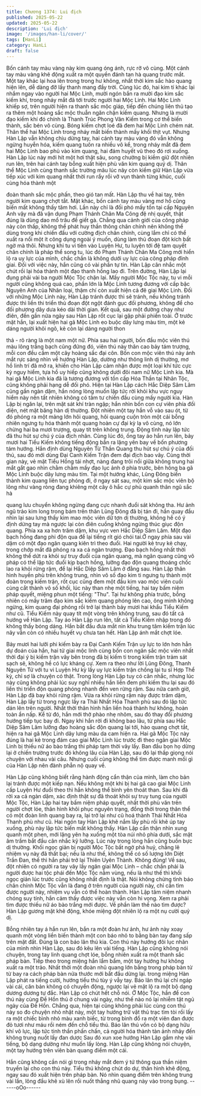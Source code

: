 ```yaml
---
title: Chương 1374: Lui địch
published: 2025-05-22
updated: 2025-05-22
description: 'Lui địch'
image: '/images/han-li/cover/'
tags: [HanLi]
category: HanLi
draft: false
---
```


Bốn cánh tay màu vàng này kim quang óng ánh, rực rỡ vô cùng.
Một cánh tay màu vàng khẽ động xuất ra một quyền đánh tan hà
quang trước mắt. Một tay khác lại hoa lên trong trong hư không,
nhất thời kim sắc hào quang hiện lên, dễ dàng đỡ lấy thanh mang
đầy trời.
Cùng lúc đó, hai kim tí khác lại nhắm ngay vào người hai Mộc
Linh, mười ngón bắn ra mười đạo kim sắc kiếm khí, trong nháy
mắt đã tới trước người hai Mộc Linh.
Hai Mộc Linh khiếp sợ, trên người hiện ra thanh sắc mộc giáp,
tiếp đến chúng liên thủ tạo ra thêm một hoàng sắc mộc thuẫn
ngăn chặn kiếm quang.
Nhưng là mười đạo kiếm khí đó chính là Thanh Trúc Phong Vân
Kiếm trong cơ thể biến thành, sắc bén vô cùng.
Bóng kiếm chợt loé đã đem hai Mộc Linh chém nát.
Thân thể hai Mộc Linh trong nháy mắt biến thành mấy khối thịt
vụt.
Nhưng Hàn Lập vẫn không chịu dừng tay, hai cánh tay màu vàng
đó vẫn không ngừng huyễn hóa, kiếm quang tuôn ra nhiều vô kể,
trong nháy mắt đã đem hai Mộc Linh bao phủ vào kim quang, hai
đám huyết vũ theo đó rơi xuống.
Hàn Lập lúc này mới hít một hơi thật sâu, song chưởng bị kiềm
giữ đột nhiên run lên, trên hai cánh tay bỗng xuất hiện phù văn
kim quang quỷ dị. Thân thể Mộc Linh cùng thanh sắc trường mâu
lúc nãy còn kiềm giữ Hàn Lập vừa tiếp xúc với kim quang nhất
thời run rẩy rồi vỡ vụn thành từng khúc, cuối cùng hóa thành một

đoàn thanh sắc mộc phấn, theo gió tan mất.
Hàn Lập thu về hai tay, trên người kim quang chợt tắt. Mặt khác,
bốn cánh tay màu vàng mơ hồ cũng biến mất không thấy tăm hơi.
Lần này chỉ là đối phó mấy tồn tại cấp Nguyên Anh vậy mà đã vận
dụng Phạm Thánh Chân Ma Công đệ nhị quyết, thật đúng là dùng
dao mổ trâu để giết gà.
Chẳng qua cảnh giới của công pháp này còn thấp, không thể phát
huy thần thông chân chính nên không thể dùng trong khi chiến
đấu với cường địch chân chính, cùng lắm chỉ có thể xuất ra nổi
một ít công dụng ngoài ý muốn, dùng làm thủ đoạn đột kích bất
ngờ mà thôi.
Nhưng khi tu vi tiến vào Luyện Hư, tu luyện tới đệ tam quyết chân
chính là pháp thể song tu, lúc đó Phạm Thánh Chân Ma Công
mới hiển lộ ra uy lực của mình, chắc chắn là không dưới uy lực
của công pháp đỉnh giai.
Đối với việc này, hắn cũng có vài phần tự tin.
Hàn Lập cân nhắc một chút rồi lại hóa thành một đạo thanh hồng
lao đi.
Trên đường, Hàn Lập lại đụng phải vài ba người Mộc Tộc chặn
lại.
Mấy người Mộc Tộc này, tu vi mỗi người cũng không quá cao,
phần lớn là Mộc Linh tương đương với cấp bậc Nguyên Anh của
Nhân loại, thậm chí còn xuất hiện cả đê giai Mộc Linh.
Đối với những Mộc Linh này, Hàn Lập tránh được thì sẽ tránh,
nếu không tránh được thì liền thi triển thủ đoạn đột ngột đánh gục
đối phương, không để cho đối phương dây dưa kéo dài thời gian.
Kết quả, sau một đường chạy như điên, đến gần nửa ngày sau
Hàn Lập rốt cục lại gặp phải phiền toái.
Ở trước mặt hắn, lại xuất hiện hai gã Mộc Linh eo buộc dây lưng
màu tím, một kẻ dáng người khôi ngô, kẻ còn lại dáng người thon

thả - rõ ràng là một nam một nữ.
Phía sau hai người, bốn đầu mộc viên thú màu lông trắng bạch
cũng đứng đó, viên thú này thân cao bảy tám trượng, mỗi con
đều cầm một cây hoàng sắc đại côn.
Bốn con mộc viên thú này ánh mắt rực sáng nhìn về hướng Hàn
Lập, dường như thông linh dị thường, mơ hồ linh trí đã mở ra,
khiến cho Hàn Lập cảm nhận được một loại khí tức cực kỳ nguy
hiểm, tựa hồ uy hiếp cũng không dưới đôi nam nữ Mộc Linh kia.
Mà hai gã Mộc Linh kia đã là tương đương với tồn cấp Hóa Thần
tại Nhân Tộc, cũng không phải hạng dễ đối phó.
Hiện tại Hàn Lập cách Hắc Diệp Sâm Lâm cũng gần ngàn dặm,
hắn nóng lòng muốn lập tức rời khỏi khu vực nguy hiểm này nên
tất nhiên không có tâm tư chiến đấu cùng mấy người kia. Hàn
Lập bị ngăn lại, trên mặt sát khí tràn ngập; hắn nhìn bốn con cự
viên phía đối diện, nét mặt băng hàn dị thường.
Đột nhiên một tay hắn vỗ vào sau ót, từ đó phóng ra một mảng
lớn hôi quang, hôi quang cuộn tròn một cái bỗng nhiên ngưng tụ
hóa thành một quang hoàn cự đại kỳ lạ vô cùng, nó lớn chừng hai
ba mươi trượng, quay tít trên không trung. Động tĩnh này lập tức
đã thu hút sự chú ý của địch nhân.
Cùng lúc đó, ống tay áo hắn run lên, bảy mươi hai Tiểu Kiếm
không tiếng động bắn ra lặng yên bay về bốn phương tám hướng.
Hắn định dùng Nguyên Từ Thần Quang thu hút sự chú ý của đối
thủ, sau đó mới dùng Đại Canh Kiếm Trận đem đại địch bao vây.
Cùng thời gian này, vẻ mặt Tiểu Hồng tái nhợt, nàng đang trôi nổi
giữa không trung hai mắt gắt gao nhìn chằm chằm mấy đạo lục
ảnh ở phía trước, bên hông ba gã Mộc Linh buộc dây lưng màu
tím.
Tại một hướng khác, Lũng Đông biến thành kim quang liên tục
phóng đi, ở ngay sát sau, một kim sắc mộc viên bộ lông như vàng
ròng đang khiêng một cây ô hắc cự phủ quanh thân ngũ sắc hà

quang lưu chuyển không ngừng đang cực nhanh đuổi sát không
tha.
Hư ảnh ngũ trảo kim long trong bám trên thân Lũng Đông đã bị
tán đi, hắn quay đầu nhìn lại sau lưng thấy kim mao mộc viên dữ
tợn dị thường, không hề có ý định dừng tay mà ngược lại còn
điên cuồng không ngừng thúc giục độn quang.
Phía xa xa hơn trăm dặm, khu vực ven Hắc Diệp Sâm Lâm.
Một đạo bạch hồng đang phi độn qua để lại tiếng rít gió chói tai.Ở
ngay phía sau vài dặm có một đạo ngân quang kiên trì theo đuổi.
Hai người kẻ truy kẻ chạy, trong chớp mắt đã phóng ra xa cả
ngàn trượng.
Đạo bạch hồng nhất thời không thể dứt ra khỏi sự truy đuổi của
ngân quang, mà ngân quang cũng vô pháp có thể lập tức đuổi kịp
bạch hồng, lưỡng đạo độn quang thoáng chốc lao ra khỏi rừng
rậm, để lại Hắc Diệp Sâm Lâm ở đằng sau.
Hàn Lập thân hình huyền phù trên không trung, nhìn vô số đạo
kim ti ngưng tụ thành một đoàn trong kiếm trận, rốt cục cũng đem
một đầu kim vao mộc viên cuối cùng cắt thành vô số khối, lúc này
than nhẹ một tiếng, hai tay bấm niệm pháp quyết, miệng phun
một tiếng: "Thu".
Tại hư không phía trước, bỗng nhiên có mấy trăm đạo kim sắc
kiếm quang phóng lên cao, ông minh không ngừng, kim quang đại
phóng rồi trở lại thành bảy mươi hai khẩu Tiểu Kiếm như cũ.
Tiểu Kiếm này quay tít một vòng trên không trung, sau đó tất cả
hướng về Hàn Lập.
Tay áo Hàn Lập run lên, tất cả Tiểu Kiếm nhập trong đó không
thấy bóng dáng.
Hắn bắt đầu đưa mắt nìn khu trung tâm kiếm trận lúc nãy vẫn còn
có nhiều huyết vụ chưa tan hết.
Hàn Lập ánh mắt chợt lóe.

Bảy mươi hai lưỡi phi kiếm bày ra Đại Canh Kiếm Trận uy lực to
lớn hơn hẳn dự đoán của hắn, hai tử giai mộc linh cùng bốn con
ngân sắc mộc viên nhất thời đại ý bị kiếm trận vây bên trong đã bị
kiếm ti trong kiếm trận trảm sát sạch sẽ, không hề có lực kháng
cự.
Xem ra theo như lời Lũng Đông, Thanh Nguyên Tử với tu vi
Luyện Hư kỳ lấy uy lực kiếm trận chống lại tu sĩ Hợp Thể kỳ, chỉ
sợ là chuyện có thật.
Trong lòng Hàn Lập tuy có cân nhắc, nhưng lúc này cũng không
phải lúc suy nghĩ nhiều hắn liền đem phi kiếm thu lại sau đó liền
thi triển độn quang phóng nhanh đến ven rừng rậm.
Sau nửa canh giờ, Hàn Lập đã bay khỏi rừng rậm.
Vừa ra khỏi rừng rậm này được trăm dặm, Hàn Lập lấy từ trong
ngực lấy ra Thái Nhất Hóa Thanh phù sau đó lập tức dán lên trên
người.
Nhất thời thân hình hắn liền hoá thành hư không, hoàn toàn ẩn
nấp.
Kể từ đó, hắn mới thở phào nhẹ nhõm, sau đó thay đổi phương
hướng tiếp tục bay đi.
Ngay khi hắn rời đi không bao lâu, từ phía sau Hắc Diệp Sâm
Lâm lưỡng đạo hoàng sắc độn quang lại tới, hào quang chợt tắt,
hiện ra hai gã Mộc Linh dây lưng màu da cam hiện ra.
Hai gã Mộc Tộc này đúng là hai kẻ trong đám cao giai Mộc Linh
lúc trước đi theo ngân giai Mộc Linh bị thiếu nữ áo bào trắng thi
pháp tạm thời vây lấy.
Ban đầu bọn họ dừng lại ở chiến trường trước đó không lâu của
Hàn Lập, sau đó lại thấp giọng nói chuyện với nhau vài câu.
Nhưng cuối cùng không thể tìm được manh mối gì của Hàn Lập
nên đành phẫn nộ quay về.

Hàn Lập cũng không biết rằng hành động cẩn thận của mình, làm
cho bản lại tránh được một kiếp nạn.
Nếu không một khi bị hai gã cao giai Mộc Linh cấp Luyện Hư đuổi
theo thì hắn không thể bình yên thoát than.
Sau khi đã rời xa cả ngàn dặm, xác định thật sự đã thoát khỏi sự
truy tung của người Mộc Tộc, Hàn Lập hai tay bấm niệm pháp
quyết, nhất thời phù văn trên người chợt lóe, thân hình khôi phục
nguyên trạng, đồng thời trong thân thể có một đoàn linh quang
bay ra, lại trở lại như cũ hoá thành Thái Nhất Hóa Thanh phù như
cũ.
Hai ngón tay Hàn Lập khẽ nắm lấy phù rồi khẽ úp tay xuống, phù
này lập tức biến mất không thấy.
Hàn Lập cẩn thận nhìn xung quanh một phen, mới lặng yên hạ
xuống một tòa núi nhỏ phía dưới, sắc mặt âm trầm bắt đầu cân
nhắc kỹ lưỡng.
Lúc này trong lòng hắn cũng buồn bực dị thường.
Khối ngọc giản bị người Mộc Tộc bất ngờ phá huỷ, chẳng lẽ
nhiệm vụ này đã thất bại; nếu là như thế, không thể có số lượng
lớn Diệt Trần Đan, thế thì hắn phải trở lại Thiên Uyên Thành.
Không đúng! Về sau, đột nhiên có người ra tay vây lấy ngân giai
Mộc Linh – chắc chắn phải là người được hai tộc phái đến Mộc
Tộc nằm vùng, nếu là như thế thì khối ngọc giản lúc trước cũng
không nhất định là thật. Nói không chừng tình báo chân chính
Mộc Tộc vẫn là đang ở trên người của người này, chỉ cần tìm
được người này, nhiệm vụ vẫn có thể hoàn thành.
Hàn Lập tâm niệm nhanh chóng suy tính, hắn cảm thấy được việc
này vẫn còn hi vọng.
Xem ra phải tìm được thiếu nữ áo bào trắng mới được. Về phần
làm thế nào tìm được? Hàn Lập gương mặt khẽ động, khóe
miệng đột nhiên lộ ra một nụ cười quỷ dị.

Bỗng nhiên tay á hắn run lên, bắn ra một đoàn hư ảnh, hư ảnh
này xoay quanh một vòng liền biến thành một con báo nhỏ to
bằng bàn tay đang sấp trên mặt đất.
Đúng là con báo lân thú kia.
Con thú này hướng đôi lục nhãn của mình nhìn Hàn Lập, sau đó
kêu lên vài tiếng.
Hàn Lập cũng không nói chuyện, trong tay linh quang chợt lóe,
bỗng nhiên xuất ra một thanh sắc pháp bàn. Tiếp theo trong
miệng hắn lẩm bẩm, một tay hướng hư không xuất ra một trảo.
Nhất thời một đoàn nhũ quang lớn bằng trong pháp bàn từ từ bay
ra cách pháp bàn nửa thước mới bắt đầu dừng lại.
trong miệng Hàn Lập phát ra tiếng cười, hướng tiểu thú tùy ý vẫy
tay.
Báo lân thú lại chỉ ngáp vài cái, căn bản không có chuyển động,
ngược lại vẻ mặt lộ ra một bộ dạng dương dương tự đắc.
Hàn Lập có chút hết chỗ nói. Ở Mộc Tộc, hắn để con thú này
cùng Đề Hồn thú ở chung vài ngày, như thế nào nó lại nhiễm tật
ngủ ngày của Đề Hồn.
Chẳng qua, hiện tại cũng không phải lúc cùng con thú này so đo
chuyện nhỏ nhặt này, một tay hướng trữ vật thủ trạc tìm tòi rồi lấy
ra một chiếc bình nhỏ màu xanh biếc, từ trong bình đổ ra một viên
đan được đỏ tươi như máu rồi ném đến chỗ tiểu thú.
Báo lân thú vốn có bộ dạng hữu khí vô lực, lập tức tinh thần phấn
chấn, cả người hóa thành tàn ảnh nhảy đến không trung nuốt lấy
đan dược Sau đó xun xoe hướng Hàn Lập gầm nhẹ vài tiếng, bộ
dạng dường như muốn lấy lòng.
Hàn Lập cũng không nói chuyện, một tay hướng trên viên bàn
quang điểm một cái.

Hắn cũng không cần nói gì trong nháy mắt đem ý tứ thông qua
thần niệm truyền lại cho con thú này.
Tiểu thú không chút do dự, thân hình khẽ động, ngay sau đó xuất
hiện trên pháp bàn. Nó nhìn quang điểm trên không trung vài lần,
lông đầu khẽ xù lên rồi nuốt thẳng nhũ quang này vào trong bụng.
------oOo------
